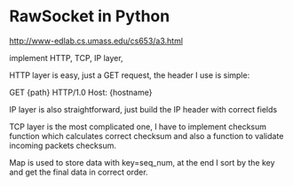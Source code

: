 # RawSocket in Python

http://www-edlab.cs.umass.edu/cs653/a3.html

implement HTTP, TCP, IP layer,

HTTP layer is easy, just a GET request, the header I use is simple:

GET {path} HTTP/1.0
Host: {hostname}

IP layer is also straightforward, just build the IP header with correct fields

TCP layer is the most complicated one, I have to implement checksum
function which calculates correct checksum and also a function to validate incoming packets checksum.

Map is used to store data with key=seq_num, at the end I sort by the key and get the final data in correct order.


